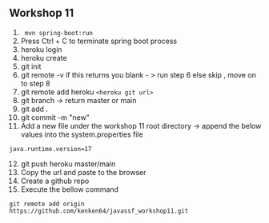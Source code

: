 ## Workshop 11
1. ``` mvn spring-boot:run```
2. Press Ctrl + C to terminate spring boot process
3. heroku login
4. heroku create
5. git init
6. git remote -v if this returns you blank - > run step 6 else skip , move on to step 8
7. git remote add heroku ```<heroku git url>```
8. git branch -> return master or main
9. git add .
10. git commit -m "new"
11. Add a new file under the workshop 11 root directory -> append the below values into the system.properties file

```
java.runtime.version=17
```
12. git push heroku master/main
13. Copy the url and paste to the browser
14. Create a github repo
15. Execute the bellow command 
```
git remote add origin https://github.com/kenken64/javassf_workshop11.git
```
